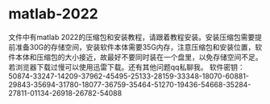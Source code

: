 # matlab-2022
文件中有matlab 2022的压缩包和安装教程，请跟着教程安装。安装压缩包需要提前准备30G的存储空间，安装软件本体需要35G内存，注意压缩包和安装位置，软件本体和压缩包的大小接近，故最好不要同时装在一个盘里，以免存储空间不足。若浏览器下载过慢可以使用迅雷下载。还有其他问题qq私聊我。
软件密钥：50874-33247-14209-37962-45495-25133-28159-33348-18070-60881-29843-35694-31780-18077-36759-35464-51270-19436-54668-35284-27811-01134-26918-26782-54088
